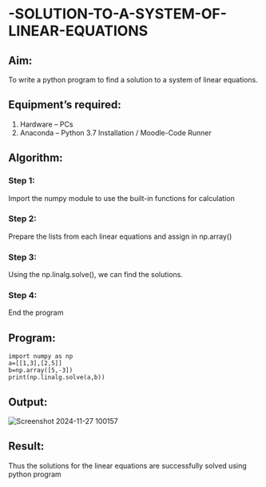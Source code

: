 # -SOLUTION-TO-A-SYSTEM-OF-LINEAR-EQUATIONS
## Aim:
To write a python program to find a solution to a system of linear equations.
## Equipment’s required:
1. 	Hardware – PCs
2. 	Anaconda – Python 3.7 Installation / Moodle-Code Runner
## Algorithm:
### Step 1: 
Import the numpy module to use the built-in functions for calculation
### Step 2: 
Prepare the lists from each linear equations and assign in np.array()
### Step 3: 
Using the np.linalg.solve(), we can find the solutions.
### Step 4: 
End the program
## Program:
```
import numpy as np
a=[[1,3],[2,5]]
b=np.array([5,-3])
print(np.linalg.solve(a,b))
```
## Output:
![Screenshot 2024-11-27 100157](https://github.com/user-attachments/assets/ff78aecf-8845-452f-9ca2-2576f7945228)

## Result: 
Thus the solutions for the linear equations are successfully solved using python program

